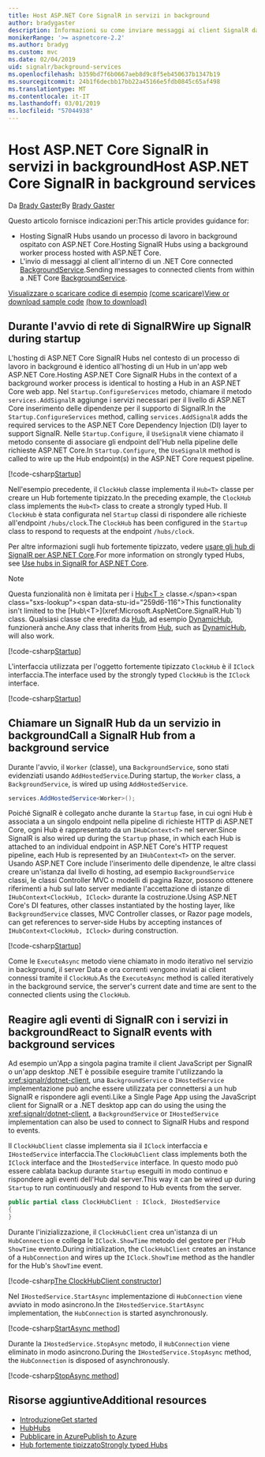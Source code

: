 ```yaml
---
title: Host ASP.NET Core SignalR in servizi in background
author: bradygaster
description: Informazioni su come inviare messaggi ai client SignalR dalle classi di .NET Core BackgroundService.
monikerRange: '>= aspnetcore-2.2'
ms.author: bradyg
ms.custom: mvc
ms.date: 02/04/2019
uid: signalr/background-services
ms.openlocfilehash: b359bd7f6b0667aeb8d9c8f5eb450637b1347b19
ms.sourcegitcommit: 24b1f6decbb17bb22a45166e5fdb0845c65af498
ms.translationtype: MT
ms.contentlocale: it-IT
ms.lasthandoff: 03/01/2019
ms.locfileid: "57044938"
---
```

# <a name="host-aspnet-core-signalr-in-background-services"></a><span data-ttu-id="259d6-103">Host ASP.NET Core SignalR in servizi in background</span><span class="sxs-lookup"><span data-stu-id="259d6-103">Host ASP.NET Core SignalR in background services</span></span>

<span data-ttu-id="259d6-104">Da [Brady Gaster](https://twitter.com/bradygaster)</span><span class="sxs-lookup"><span data-stu-id="259d6-104">By [Brady Gaster](https://twitter.com/bradygaster)</span></span>

<span data-ttu-id="259d6-105">Questo articolo fornisce indicazioni per:</span><span class="sxs-lookup"><span data-stu-id="259d6-105">This article provides guidance for:</span></span>

* <span data-ttu-id="259d6-106">Hosting SignalR Hubs usando un processo di lavoro in background ospitato con ASP.NET Core.</span><span class="sxs-lookup"><span data-stu-id="259d6-106">Hosting SignalR Hubs using a background worker process hosted with ASP.NET Core.</span></span>
* <span data-ttu-id="259d6-107">L'invio di messaggi al client all'interno di un .NET Core connected [BackgroundService](xref:Microsoft.Extensions.Hosting.BackgroundService).</span><span class="sxs-lookup"><span data-stu-id="259d6-107">Sending messages to connected clients from within a .NET Core [BackgroundService](xref:Microsoft.Extensions.Hosting.BackgroundService).</span></span>

<span data-ttu-id="259d6-108">[Visualizzare o scaricare codice di esempio](https://github.com/aspnet/Docs/tree/master/aspnetcore/signalr/background-service/sample/) [(come scaricare)](xref:index#how-to-download-a-sample)</span><span class="sxs-lookup"><span data-stu-id="259d6-108">[View or download sample code](https://github.com/aspnet/Docs/tree/master/aspnetcore/signalr/background-service/sample/) [(how to download)](xref:index#how-to-download-a-sample)</span></span>

## <a name="wire-up-signalr-during-startup"></a><span data-ttu-id="259d6-109">Durante l'avvio di rete di SignalR</span><span class="sxs-lookup"><span data-stu-id="259d6-109">Wire up SignalR during startup</span></span>

<span data-ttu-id="259d6-110">L'hosting di ASP.NET Core SignalR Hubs nel contesto di un processo di lavoro in background è identico all'hosting di un Hub in un'app web ASP.NET Core.</span><span class="sxs-lookup"><span data-stu-id="259d6-110">Hosting ASP.NET Core SignalR Hubs in the context of a background worker process is identical to hosting a Hub in an ASP.NET Core web app.</span></span> <span data-ttu-id="259d6-111">Nel `Startup.ConfigureServices` metodo, chiamare il metodo `services.AddSignalR` aggiunge i servizi necessari per il livello di ASP.NET Core inserimento delle dipendenze per il supporto di SignalR.</span><span class="sxs-lookup"><span data-stu-id="259d6-111">In the `Startup.ConfigureServices` method, calling `services.AddSignalR` adds the required services to the ASP.NET Core Dependency Injection (DI) layer to support SignalR.</span></span> <span data-ttu-id="259d6-112">Nelle `Startup.Configure`, il `UseSignalR` viene chiamato il metodo consente di associare gli endpoint dell'Hub nella pipeline delle richieste ASP.NET Core.</span><span class="sxs-lookup"><span data-stu-id="259d6-112">In `Startup.Configure`, the `UseSignalR` method is called to wire up the Hub endpoint(s) in the ASP.NET Core request pipeline.</span></span>

[!code-csharp[Startup](background-service/sample/Server/Startup.cs?name=Startup)]

<span data-ttu-id="259d6-113">Nell'esempio precedente, il `ClockHub` classe implementa il `Hub<T>` classe per creare un Hub fortemente tipizzato.</span><span class="sxs-lookup"><span data-stu-id="259d6-113">In the preceding example, the `ClockHub` class implements the `Hub<T>` class to create a strongly typed Hub.</span></span> <span data-ttu-id="259d6-114">Il `ClockHub` è stata configurata nel `Startup` classi di rispondere alle richieste all'endpoint `/hubs/clock`.</span><span class="sxs-lookup"><span data-stu-id="259d6-114">The `ClockHub` has been configured in the `Startup` class to respond to requests at the endpoint `/hubs/clock`.</span></span>

<span data-ttu-id="259d6-115">Per altre informazioni sugli hub fortemente tipizzato, vedere [usare gli hub di SignalR per ASP.NET Core](xref:signalr/hubs#strongly-typed-hubs).</span><span class="sxs-lookup"><span data-stu-id="259d6-115">For more information on strongly typed Hubs, see [Use hubs in SignalR for ASP.NET Core](xref:signalr/hubs#strongly-typed-hubs).</span></span>

> [!NOTE]
> <span data-ttu-id="259d6-116">Questa funzionalità non è limitata per i [Hub\<T >](xref:Microsoft.AspNetCore.SignalR.Hub`1) classe.</span><span class="sxs-lookup"><span data-stu-id="259d6-116">This functionality isn't limited to the [Hub\<T>](xref:Microsoft.AspNetCore.SignalR.Hub`1) class.</span></span> <span data-ttu-id="259d6-117">Qualsiasi classe che eredita da [Hub](xref:Microsoft.AspNetCore.SignalR.Hub), ad esempio [DynamicHub](xref:Microsoft.AspNetCore.SignalR.DynamicHub), funzionerà anche.</span><span class="sxs-lookup"><span data-stu-id="259d6-117">Any class that inherits from [Hub](xref:Microsoft.AspNetCore.SignalR.Hub), such as [DynamicHub](xref:Microsoft.AspNetCore.SignalR.DynamicHub), will also work.</span></span>

[!code-csharp[Startup](background-service/sample/Server/ClockHub.cs?name=ClockHub)]

<span data-ttu-id="259d6-118">L'interfaccia utilizzata per l'oggetto fortemente tipizzato `ClockHub` è il `IClock` interfaccia.</span><span class="sxs-lookup"><span data-stu-id="259d6-118">The interface used by the strongly typed `ClockHub` is the `IClock` interface.</span></span>

[!code-csharp[Startup](background-service/sample/HubServiceInterfaces/IClock.cs?name=IClock)]

## <a name="call-a-signalr-hub-from-a-background-service"></a><span data-ttu-id="259d6-119">Chiamare un SignalR Hub da un servizio in background</span><span class="sxs-lookup"><span data-stu-id="259d6-119">Call a SignalR Hub from a background service</span></span>

<span data-ttu-id="259d6-120">Durante l'avvio, il `Worker` (classe), una `BackgroundService`, sono stati evidenziati usando `AddHostedService`.</span><span class="sxs-lookup"><span data-stu-id="259d6-120">During startup, the `Worker` class, a `BackgroundService`, is wired up using `AddHostedService`.</span></span>

```csharp
services.AddHostedService<Worker>();
```

<span data-ttu-id="259d6-121">Poiché SignalR è collegato anche durante la `Startup` fase, in cui ogni Hub è associata a un singolo endpoint nella pipeline di richieste HTTP di ASP.NET Core, ogni Hub è rappresentato da un `IHubContext<T>` nel server.</span><span class="sxs-lookup"><span data-stu-id="259d6-121">Since SignalR is also wired up during the `Startup` phase, in which each Hub is attached to an individual endpoint in ASP.NET Core's HTTP request pipeline, each Hub is represented by an `IHubContext<T>` on the server.</span></span> <span data-ttu-id="259d6-122">Usando ASP.NET Core include l'inserimento delle dipendenze, le altre classi creare un'istanza dal livello di hosting, ad esempio `BackgroundService` classi, le classi Controller MVC o modelli di pagina Razor, possono ottenere riferimenti a hub sul lato server mediante l'accettazione di istanze di `IHubContext<ClockHub, IClock>` durante la costruzione.</span><span class="sxs-lookup"><span data-stu-id="259d6-122">Using ASP.NET Core's DI features, other classes instantiated by the hosting layer, like `BackgroundService` classes, MVC Controller classes, or Razor page models, can get references to server-side Hubs by accepting instances of `IHubContext<ClockHub, IClock>` during construction.</span></span>

[!code-csharp[Startup](background-service/sample/Server/Worker.cs?name=Worker)]

<span data-ttu-id="259d6-123">Come le `ExecuteAsync` metodo viene chiamato in modo iterativo nel servizio in background, il server Data e ora correnti vengono inviati ai client connessi tramite il `ClockHub`.</span><span class="sxs-lookup"><span data-stu-id="259d6-123">As the `ExecuteAsync` method is called iteratively in the background service, the server's current date and time are sent to the connected clients using the `ClockHub`.</span></span>

## <a name="react-to-signalr-events-with-background-services"></a><span data-ttu-id="259d6-124">Reagire agli eventi di SignalR con i servizi in background</span><span class="sxs-lookup"><span data-stu-id="259d6-124">React to SignalR events with background services</span></span>

<span data-ttu-id="259d6-125">Ad esempio un'App a singola pagina tramite il client JavaScript per SignalR o un'app desktop .NET è possibile eseguire tramite l'utilizzando la <xref:signalr/dotnet-client>, una `BackgroundService` o `IHostedService` implementazione può anche essere utilizzata per connettersi a un hub SignalR e rispondere agli eventi.</span><span class="sxs-lookup"><span data-stu-id="259d6-125">Like a Single Page App using the JavaScript client for SignalR or a .NET desktop app can do using the using the <xref:signalr/dotnet-client>, a `BackgroundService` or `IHostedService` implementation can also be used to connect to SignalR Hubs and respond to events.</span></span>

<span data-ttu-id="259d6-126">Il `ClockHubClient` classe implementa sia il `IClock` interfaccia e `IHostedService` interfaccia.</span><span class="sxs-lookup"><span data-stu-id="259d6-126">The `ClockHubClient` class implements both the `IClock` interface and the `IHostedService` interface.</span></span> <span data-ttu-id="259d6-127">In questo modo può essere cablata backup durante `Startup` eseguiti in modo continuo e rispondere agli eventi dell'Hub dal server.</span><span class="sxs-lookup"><span data-stu-id="259d6-127">This way it can be wired up during `Startup` to run continuously and respond to Hub events from the server.</span></span> 

```csharp
public partial class ClockHubClient : IClock, IHostedService
{
}
```

<span data-ttu-id="259d6-128">Durante l'inizializzazione, il `ClockHubClient` crea un'istanza di un `HubConnection` e collega le `IClock.ShowTime` metodo del gestore per l'Hub `ShowTime` evento.</span><span class="sxs-lookup"><span data-stu-id="259d6-128">During initialization, the `ClockHubClient` creates an instance of a `HubConnection` and wires up the `IClock.ShowTime` method as the handler for the Hub's `ShowTime` event.</span></span>

[!code-csharp[The ClockHubClient constructor](background-service/sample/Clients.ConsoleTwo/ClockHubClient.cs?name=ClockHubClientCtor)]

<span data-ttu-id="259d6-129">Nel `IHostedService.StartAsync` implementazione di `HubConnection` viene avviato in modo asincrono.</span><span class="sxs-lookup"><span data-stu-id="259d6-129">In the `IHostedService.StartAsync` implementation, the `HubConnection` is started asynchronously.</span></span>

[!code-csharp[StartAsync method](background-service/sample/Clients.ConsoleTwo/ClockHubClient.cs?name=StartAsync)]

<span data-ttu-id="259d6-130">Durante la `IHostedService.StopAsync` metodo, il `HubConnection` viene eliminato in modo asincrono.</span><span class="sxs-lookup"><span data-stu-id="259d6-130">During the `IHostedService.StopAsync` method, the `HubConnection` is disposed of asynchronously.</span></span>

[!code-csharp[StopAsync method](background-service/sample/Clients.ConsoleTwo/ClockHubClient.cs?name=StopAsync)]

## <a name="additional-resources"></a><span data-ttu-id="259d6-131">Risorse aggiuntive</span><span class="sxs-lookup"><span data-stu-id="259d6-131">Additional resources</span></span>

* [<span data-ttu-id="259d6-132">Introduzione</span><span class="sxs-lookup"><span data-stu-id="259d6-132">Get started</span></span>](xref:tutorials/signalr)
* [<span data-ttu-id="259d6-133">Hub</span><span class="sxs-lookup"><span data-stu-id="259d6-133">Hubs</span></span>](xref:signalr/hubs)
* [<span data-ttu-id="259d6-134">Pubblicare in Azure</span><span class="sxs-lookup"><span data-stu-id="259d6-134">Publish to Azure</span></span>](xref:signalr/publish-to-azure-web-app)
* [<span data-ttu-id="259d6-135">Hub fortemente tipizzato</span><span class="sxs-lookup"><span data-stu-id="259d6-135">Strongly typed Hubs</span></span>](xref:signalr/hubs#strongly-typed-hubs)
